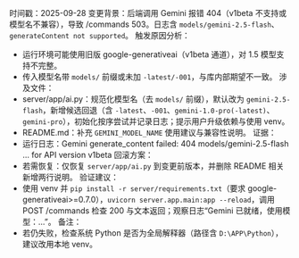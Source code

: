 时间戳：2025-09-28
变更背景：后端调用 Gemini 报错 404（v1beta 不支持或模型名不兼容），导致 /commands 503。日志含 `models/gemini-2.5-flash`、`generateContent not supported`。
触发原因分析：
- 运行环境可能使用旧版 google-generativeai（v1beta 通道），对 1.5 模型支持不完整。
- 传入模型名带 `models/` 前缀或未加 `-latest/-001`，与库内部期望不一致。
涉及文件：
- server/app/ai.py：规范化模型名（去 `models/` 前缀），默认改为 `gemini-2.5-flash`，新增候选回退（含 `-latest`、`-001`、`gemini-1.0-pro(-latest)`、`gemini-pro`），初始化按序尝试并记录日志；提示用户升级依赖与使用 venv。
- README.md：补充 `GEMINI_MODEL_NAME` 使用建议与兼容性说明。
证据：
- 运行日志：Gemini generate_content failed: 404 models/gemini-2.5-flash ... for API version v1beta
回滚方案：
- 若需恢复：仅恢复 `server/app/ai.py` 到变更前版本，并删除 README 相关新增两行说明。
验证建议：
- 使用 venv 并 `pip install -r server/requirements.txt`（要求 google-generativeai>=0.7.0），`uvicorn server.app.main:app --reload`，调用 POST /commands 检查 200 与文本返回；观察日志“Gemini 已就绪，使用模型：...”。
备注：
- 若仍失败，检查系统 Python 是否为全局解释器（路径含 `D:\APP\Python`），建议改用本地 venv。